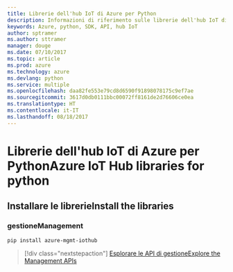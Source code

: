 ```yaml
---
title: Librerie dell'hub IoT di Azure per Python
description: Informazioni di riferimento sulle librerie dell'hub IoT di Azure per Python
keywords: Azure, python, SDK, API, hub IoT
author: sptramer
ms.author: sttramer
manager: douge
ms.date: 07/10/2017
ms.topic: article
ms.prod: azure
ms.technology: azure
ms.devlang: python
ms.service: multiple
ms.openlocfilehash: daa82fe553e79cd8d6590f91898078175c9ef7ae
ms.sourcegitcommit: 3617d0db0111bbc00072ff8161de2d76606ce0ea
ms.translationtype: HT
ms.contentlocale: it-IT
ms.lasthandoff: 08/18/2017
---
```

# <a name="azure-iot-hub-libraries-for-python"></a><span data-ttu-id="1ba2f-104">Librerie dell'hub IoT di Azure per Python</span><span class="sxs-lookup"><span data-stu-id="1ba2f-104">Azure IoT Hub libraries for python</span></span>

## <a name="install-the-libraries"></a><span data-ttu-id="1ba2f-105">Installare le librerie</span><span class="sxs-lookup"><span data-stu-id="1ba2f-105">Install the libraries</span></span>


### <a name="management"></a><span data-ttu-id="1ba2f-106">gestione</span><span class="sxs-lookup"><span data-stu-id="1ba2f-106">Management</span></span>

```bash
pip install azure-mgmt-iothub
```
> [!div class="nextstepaction"]
> [<span data-ttu-id="1ba2f-107">Esplorare le API di gestione</span><span class="sxs-lookup"><span data-stu-id="1ba2f-107">Explore the Management APIs</span></span>](/python/api/overview/azure/iot/managementlibrary)